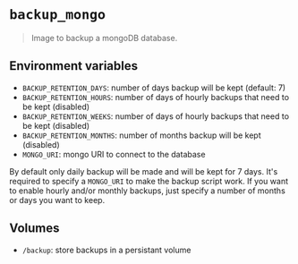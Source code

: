 `backup_mongo`
==============

> Image to backup a mongoDB database.

## Environment variables

  - `BACKUP_RETENTION_DAYS`: number of days backup will be kept (default: 7)
  - `BACKUP_RETENTION_HOURS`: number of days of hourly backups that need to be kept (disabled)
  - `BACKUP_RETENTION_WEEKS`: number of days of hourly backups that need to be kept (disabled)
  - `BACKUP_RETENTION_MONTHS`: number of months backup will be kept (disabled)
  - `MONGO_URI`: mongo URI to connect to the database

By default only daily backup will be made and will be kept for 7 days. It's required to specify a `MONGO_URI` to make the backup script work. If you want to enable hourly and/or monthly backups, just specify a number of months or days you want to keep.

## Volumes

  - `/backup`: store backups in a persistant volume

